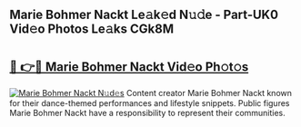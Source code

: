 ## Marie Bohmer Nackt Le𝚊k𝚎d N𝚞𝚍e - Part-UK0 Vid𝚎o Photos Le𝚊ks CGk8M

# <h2><a href="http://fb76lup.evod.top/?m=Marie+Bohmer+Nackt">🔗 👉🔴 Marie Bohmer Nackt Vid𝚎o Ph𝚘t𝚘s</a></h2>

[![Marie Bohmer Nackt N𝚞d𝚎s](https://i.imgur.com/8V9OHl7.gif)](http://fb76lup.evod.top/?m=Marie+Bohmer+Nackt)
Content creator Marie Bohmer Nackt known for their dance-themed performances and lifestyle snippets. Public figures Marie Bohmer Nackt have a responsibility to represent their communities. 
